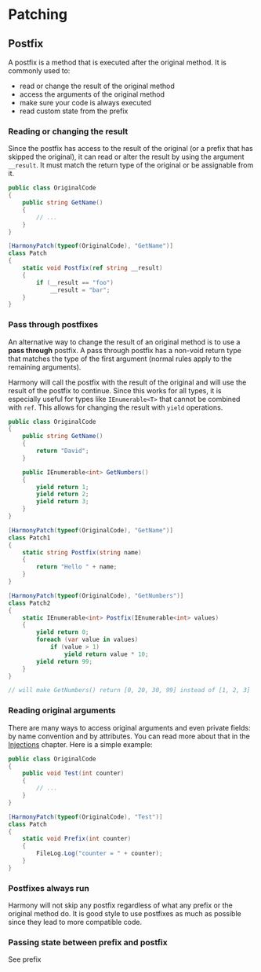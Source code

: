 # Patching

## Postfix

A postfix is a method that is executed after the original method. It is commonly used to:

- read or change the result of the original method
- access the arguments of the original method
- make sure your code is always executed
- read custom state from the prefix

### Reading or changing the result

Since the postfix has access to the result of the original (or a prefix that has skipped the original), it can read or alter the result by using the argument `__result`. It must match the return type of the original or be assignable from it.

```csharp
public class OriginalCode
{
	public string GetName()
	{
		// ...
	}
}

[HarmonyPatch(typeof(OriginalCode), "GetName")]
class Patch
{
	static void Postfix(ref string __result)
	{
		if (__result == "foo")
			__result = "bar";
	}
}
```

### Pass through postfixes

An alternative way to change the result of an original method is to use a **pass through** postfix. A pass through postfix has a non-void return type that matches the type of the first argument (normal rules apply to the remaining arguments).

Harmony will call the postfix with the result of the original and will use the result of the postfix to continue. Since this works for all types, it is especially useful for types like `IEnumerable<T>` that cannot be combined with `ref`. This allows for changing the result with `yield` operations.

```csharp
public class OriginalCode
{
	public string GetName()
	{
		return "David";
	}

	public IEnumerable<int> GetNumbers()
	{
		yield return 1;
		yield return 2;
		yield return 3;
	}
}

[HarmonyPatch(typeof(OriginalCode), "GetName")]
class Patch1
{
	static string Postfix(string name)
	{
		return "Hello " + name;
	}
}

[HarmonyPatch(typeof(OriginalCode), "GetNumbers")]
class Patch2
{
	static IEnumerable<int> Postfix(IEnumerable<int> values)
	{
		yield return 0;
		foreach (var value in values)
			if (value > 1)
				yield return value * 10;
		yield return 99;
	}
}

// will make GetNumbers() return [0, 20, 30, 99] instead of [1, 2, 3]
```

### Reading original arguments

There are many ways to access original arguments and even private fields: by name convention and by attributes. You can read more about that in the [Injections](patching-injections.md) chapter. Here is a simple example:

```csharp
public class OriginalCode
{
	public void Test(int counter)
	{
		// ...
	}
}

[HarmonyPatch(typeof(OriginalCode), "Test")]
class Patch
{
	static void Prefix(int counter)
	{
		FileLog.Log("counter = " + counter);
	}
}
```

### Postfixes always run

Harmony will not skip any postfix regardless of what any prefix or the original method do. It is good style to use postfixes as much as possible since they lead to more compatible code.

### Passing state between prefix and postfix

See prefix

